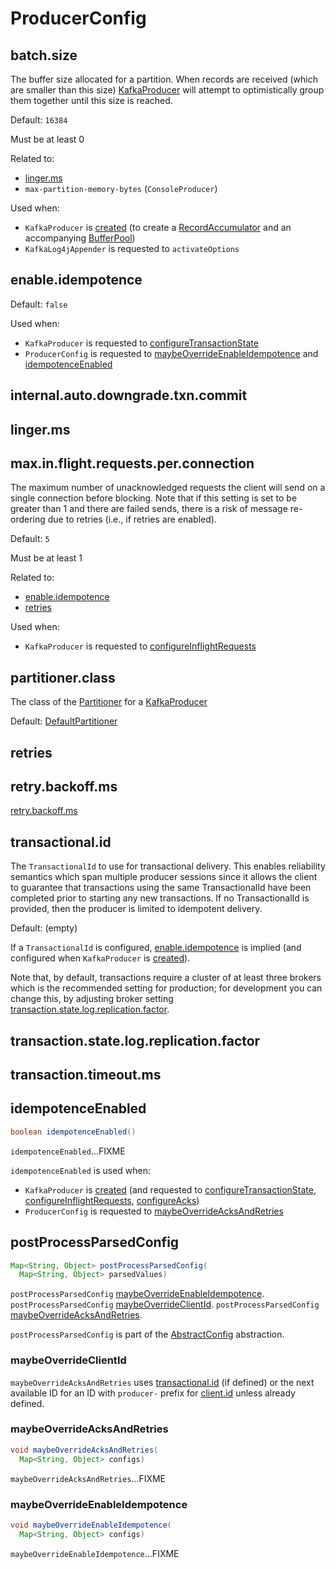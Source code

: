 # ProducerConfig

## <span id="batch.size"><span id="BATCH_SIZE_CONFIG"> batch.size

The buffer size allocated for a partition. When records are received (which are smaller than this size) [KafkaProducer](KafkaProducer.md) will attempt to optimistically group them together until this size is reached.

Default: `16384`

Must be at least 0

Related to:

* [linger.ms](#linger.ms)
* `max-partition-memory-bytes` (`ConsoleProducer`)

Used when:

* `KafkaProducer` is [created](KafkaProducer.md#creating-instance) (to create a [RecordAccumulator](KafkaProducer.md#accumulator) and an accompanying [BufferPool](RecordAccumulator.md#bufferPool))
* `KafkaLog4jAppender` is requested to `activateOptions`

## <span id="enable.idempotence"><span id="ENABLE_IDEMPOTENCE_CONFIG"> enable.idempotence

Default: `false`

Used when:

* `KafkaProducer` is requested to [configureTransactionState](KafkaProducer.md#configureTransactionState)
* `ProducerConfig` is requested to [maybeOverrideEnableIdempotence](#maybeOverrideEnableIdempotence) and [idempotenceEnabled](#idempotenceEnabled)

## <span id="internal.auto.downgrade.txn.commit"><span id="AUTO_DOWNGRADE_TXN_COMMIT"> internal.auto.downgrade.txn.commit

## <span id="linger.ms"><span id="LINGER_MS_CONFIG"> linger.ms

## <span id="max.in.flight.requests.per.connection"><span id="MAX_IN_FLIGHT_REQUESTS_PER_CONNECTION"> max.in.flight.requests.per.connection

The maximum number of unacknowledged requests the client will send on a single connection before blocking.
Note that if this setting is set to be greater than 1 and there are failed sends, there is a risk of message re-ordering due to retries (i.e., if retries are enabled).

Default: `5`

Must be at least 1

Related to:

* [enable.idempotence](#enable.idempotence)
* [retries](#retries)

Used when:

* `KafkaProducer` is requested to [configureInflightRequests](KafkaProducer.md#configureInflightRequests)

## <span id="partitioner.class"><span id="PARTITIONER_CLASS_CONFIG"> partitioner.class

The class of the [Partitioner](Partitioner.md) for a [KafkaProducer](KafkaProducer.md#partitioner)

Default: [DefaultPartitioner](DefaultPartitioner.md)

## <span id="retries"><span id="RETRIES_CONFIG"> retries

## <span id="retry.backoff.ms"><span id="RETRY_BACKOFF_MS_CONFIG"> retry.backoff.ms

[retry.backoff.ms](CommonClientConfigs.md#RETRY_BACKOFF_MS_CONFIG)

## <span id="transactional.id"><span id="TRANSACTIONAL_ID_CONFIG"> transactional.id

The `TransactionalId` to use for transactional delivery. This enables reliability semantics which span multiple producer sessions since it allows the client to guarantee that transactions using the same TransactionalId have been completed prior to starting any new transactions. If no TransactionalId is provided, then the producer is limited to idempotent delivery.

Default: (empty)

If a `TransactionalId` is configured, [enable.idempotence](#enable.idempotence) is implied (and configured when `KafkaProducer` is [created](KafkaProducer.md#configureTransactionState)).

Note that, by default, transactions require a cluster of at least three brokers which is the recommended setting for production; for development you can change this, by adjusting broker setting [transaction.state.log.replication.factor](#transaction.state.log.replication.factor).

## <span id="transaction.state.log.replication.factor"> transaction.state.log.replication.factor

## <span id="transaction.timeout.ms"><span id="TRANSACTION_TIMEOUT_CONFIG"> transaction.timeout.ms

## <span id="idempotenceEnabled"> idempotenceEnabled

```java
boolean idempotenceEnabled()
```

`idempotenceEnabled`...FIXME

`idempotenceEnabled` is used when:

* `KafkaProducer` is [created](KafkaProducer.md#creating-instance) (and requested to [configureTransactionState](KafkaProducer.md#configureTransactionState), [configureInflightRequests](KafkaProducer.md#configureInflightRequests), [configureAcks](KafkaProducer.md#configureAcks))
* `ProducerConfig` is requested to [maybeOverrideAcksAndRetries](#maybeOverrideAcksAndRetries)

## <span id="postProcessParsedConfig"> postProcessParsedConfig

```java
Map<String, Object> postProcessParsedConfig(
  Map<String, Object> parsedValues)
```

`postProcessParsedConfig` [maybeOverrideEnableIdempotence](#maybeOverrideEnableIdempotence).
`postProcessParsedConfig` [maybeOverrideClientId](#maybeOverrideClientId).
`postProcessParsedConfig` [maybeOverrideAcksAndRetries](#maybeOverrideAcksAndRetries).

`postProcessParsedConfig` is part of the [AbstractConfig](../../AbstractConfig.md#postProcessParsedConfig) abstraction.

### <span id="maybeOverrideClientId"> maybeOverrideClientId

`maybeOverrideAcksAndRetries` uses [transactional.id](#transactional.id) (if defined) or the next available ID for an ID with `producer-` prefix for [client.id](../CommonClientConfigs.md#client.id) unless already defined.

### <span id="maybeOverrideAcksAndRetries"> maybeOverrideAcksAndRetries

```java
void maybeOverrideAcksAndRetries(
  Map<String, Object> configs)
```

`maybeOverrideAcksAndRetries`...FIXME

### <span id="maybeOverrideEnableIdempotence"> maybeOverrideEnableIdempotence

```java
void maybeOverrideEnableIdempotence(
  Map<String, Object> configs)
```

`maybeOverrideEnableIdempotence`...FIXME
